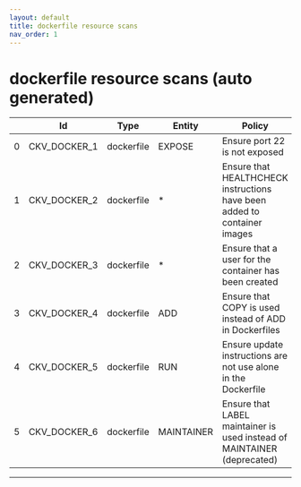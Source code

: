 ```yaml
---
layout: default
title: dockerfile resource scans
nav_order: 1
---
```


# dockerfile resource scans (auto generated)

|    | Id           | Type       | Entity     | Policy                                                                   | IaC        |
|----|--------------|------------|------------|--------------------------------------------------------------------------|------------|
|  0 | CKV_DOCKER_1 | dockerfile | EXPOSE     | Ensure port 22 is not exposed                                            | dockerfile |
|  1 | CKV_DOCKER_2 | dockerfile | *          | Ensure that HEALTHCHECK instructions have been added to container images | dockerfile |
|  2 | CKV_DOCKER_3 | dockerfile | *          | Ensure that a user for the container has been created                    | dockerfile |
|  3 | CKV_DOCKER_4 | dockerfile | ADD        | Ensure that COPY is used instead of ADD in Dockerfiles                   | dockerfile |
|  4 | CKV_DOCKER_5 | dockerfile | RUN        | Ensure update instructions are not use alone in the Dockerfile           | dockerfile |
|  5 | CKV_DOCKER_6 | dockerfile | MAINTAINER | Ensure that LABEL maintainer is used instead of MAINTAINER (deprecated)  | dockerfile |


---


